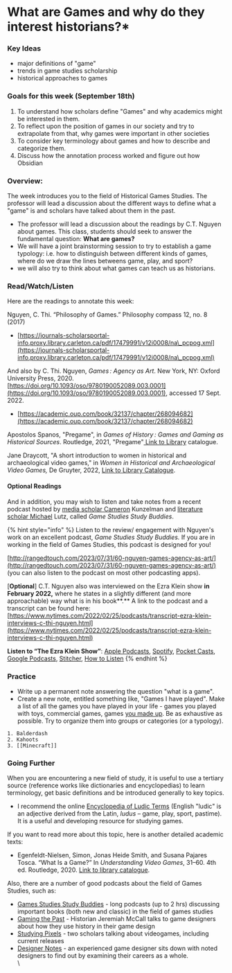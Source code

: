 # What are Games and why do they interest historians?\*

### Key Ideas

* major definitions of "game"
* trends in game studies scholarship
* historical approaches to games

### Goals for this week (September 18th)

1. To understand how scholars define "Games" and why academics might be interested in them.
2. To reflect upon the position of games in our society and try to extrapolate from that, why games were important in other societies
3. To consider key terminology about games and how to describe and categorize them.
4. Discuss how the annotation process worked and figure out how Obsidian

### Overview:

The week introduces you to the field of Historical Games Studies. The professor will lead a discussion about the different ways to define what a "game" is and scholars have talked about them in the past.

* The professor will lead a discussion about the readings by C.T. Nguyen about games. This class, students should seek to answer the fundamental question: **What are games?**
* We will have a joint brainstorming session to try to establish a game typology: i.e. how to distinguish between different kinds of games, where do we draw the lines betweens game, play, and sport?
* we will also try to think about what games can teach us as historians.&#x20;

### Read/Watch/Listen

Here are the readings to annotate this week:

Nguyen, C. Thi. “Philosophy of Games.” Philosophy compass 12, no. 8 (2017)

* [https://journals-scholarsportal-info.proxy.library.carleton.ca/pdf/17479991/v12i0008/na\_pcpog.xml](https://journals-scholarsportal-info.proxy.library.carleton.ca/pdf/17479991/v12i0008/na\_pcpog.xml)

And also  by C. Thi. Nguyen, _Games : Agency as Art_. New York, NY: Oxford University Press, 2020. [https://doi.org/10.1093/oso/9780190052089.003.0001](https://doi.org/10.1093/oso/9780190052089.003.0001), accessed 17 Sept. 2022.

* [https://academic.oup.com/book/32137/chapter/268094682](https://academic.oup.com/book/32137/chapter/268094682)

Apostolos Spanos, "Pregame", in _Games of History : Games and Gaming as Historical Sources_. Routledge, 2021, "Pregame"[ Link to Library](https://ocul-crl.primo.exlibrisgroup.com/permalink/01OCUL\_CRL/hgdufh/alma991023026456405153) catalogue.&#x20;

Jane Draycott, "A short introduction to women in historical and archaeological video games," in _Women in Historical and Archaeological Video Games,_ De Gruyter, 2022, [Link to Library Catalogue](https://ocul-crl.primo.exlibrisgroup.com/permalink/01OCUL\_CRL/hgdufh/alma991022995133105153).

#### Optional Readings

And in addition, you may wish to listen and take notes from a recent podcast hosted by [media scholar Cameron](https://twitter.com/ckunzelman) Kunzelman and [literature scholar Michael](https://twitter.com/WarrenIsDead) Lutz, called _Game Studies Study Buddies_.&#x20;

{% hint style="info" %}
Listen to the review/ engagement with Nguyen's work on an excellent podcast, _Game Studies Study Buddies._ If you are in working in the field of Games Studies, this podcast is designed for you!

[http://rangedtouch.com/2023/07/31/60-nguyen-games-agency-as-art/](http://rangedtouch.com/2023/07/31/60-nguyen-games-agency-as-art/) (you can also listen to the podcast on most other podcasting apps).&#x20;



\[**Optional**] C.T. Nguyen also was interviewed on the Ezra Klein show **in February 2022,** where he states in a slightly different (and more approachable) way what is in his book**.** A link to the podcast and a transcript can be found here: [https://www.nytimes.com/2022/02/25/podcasts/transcript-ezra-klein-interviews-c-thi-nguyen.html](https://www.nytimes.com/2022/02/25/podcasts/transcript-ezra-klein-interviews-c-thi-nguyen.html)

**Listen to “The Ezra Klein Show”**: [Apple Podcasts](https://podcasts.apple.com/us/podcast/the-ezra-klein-show/id1548604447), [Spotify](https://open.spotify.com/show/3oB5noYIwEB2dMAREj2F7S), [Pocket Casts](https://pca.st/ey7cqeik), [Google Podcasts](https://podcasts.google.com/feed/aHR0cHM6Ly9mZWVkcy5zaW1wbGVjYXN0LmNvbS84MkZJMzVQeA), [Stitcher](https://www.stitcher.com/show/the-ezra-klein-show-2), [How to Listen](https://www.nytimes.com/2021/01/19/opinion/how-to-listen-ezra-klein-show-nyt.html?action=click\&module=RelatedLinks\&pgtype=Article)
{% endhint %}

### Practice

* Write up a permanent note answering the question "what is a game".&#x20;
* Create a new note, entitled something like, "Games I have played". Make a list of all the games you have played in your life - games you played with toys, commercial games, games [you made up](https://tvtropes.org/pmwiki/pmwiki.php/Main/Calvinball). Be as exhaustive as possible. Try to organize them into groups or categories (or a typology).&#x20;

```
1. Balderdash
2. Kahoots
3. [[Minecraft]]
```

### Going Further

When you are encountering a new field of study, it is useful to use a tertiary source (reference works like dictionaries and encyclopedias) to learn terminology, get basic definitions and be introduced generally to key topics.

* I recommend the online [Encyclopedia of Ludic Terms](https://eolt.org/) (English "ludic"   is an adjective derived from the Latin, _ludus –_ game, play, sport, pastime). It is a useful and developing resource for studying games.&#x20;

If you want to read more about this topic, here is another detailed academic texts:

* Egenfeldt-Nielsen, Simon, Jonas Heide Smith, and Susana Pajares Tosca. “What Is a Game?” In _Understanding Video Games_, 31–60. 4th ed. Routledge, 2020. [Link to library catalogue](https://ocul-crl.primo.exlibrisgroup.com/permalink/01OCUL\_CRL/1ortgfo/cdi\_informaworld\_taylorfrancisbooks\_10\_4324\_9780429431791\_4\_version2).

Also, there are a number of good podcasts about the field of Games Studies, such as:

* [Games Studies Study Buddies](http://rangedtouch.com/game-studies-study-buddies/) - long podcasts (up to 2 hrs) discussing important books (both new and classic) in the field of games studies
* [Gaming the Past](https://gamingthepast.net/theory-practice/gaming-the-past-designer-talks-podcast/) -  Historian Jeremiah McCall talks to game designers about how they use history in their game design
* [Studying Pixels](https://studyingpixels.com) - two scholars talking about videogames, including current releases
* [Designer Notes](https://www.idlethumbs.net/designernotes/) - an experienced game designer sits down with noted designers to find out by examining their careers as a whole.\
  \
